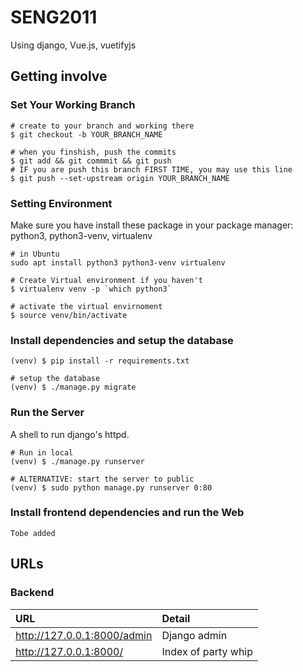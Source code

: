 # SENG2011

Using django, Vue.js, vuetifyjs

## Getting involve

### Set Your Working Branch

```shell
# create to your branch and working there
$ git checkout -b YOUR_BRANCH_NAME

# when you finshish, push the commits
$ git add && git commmit && git push
# IF you are push this branch FIRST TIME, you may use this line
$ git push --set-upstream origin YOUR_BRANCH_NAME
```

### Setting Environment

Make sure you have install these package in your package manager:  
python3, python3-venv, virtualenv

```shell
# in Ubuntu 
sudo apt install python3 python3-venv virtualenv 
```


```shell
# Create Virtual environment if you haven't
$ virtualenv venv -p `which python3` 
```

```shell
# activate the virtual envirnoment
$ source venv/bin/activate
```

### Install dependencies and setup the database

```shell
(venv) $ pip install -r requirements.txt

# setup the database
(venv) $ ./manage.py migrate
```

### Run the Server

A shell to run django's httpd.

```shell
# Run in local
(venv) $ ./manage.py runserver

# ALTERNATIVE: start the server to public
(venv) $ sudo python manage.py runserver 0:80
```

### Install frontend dependencies and run the Web

```shell
Tobe added
```

## URLs

### Backend

URL | Detail
:--- | :---
http://127.0.0.1:8000/admin | Django admin
http://127.0.0.1:8000/ | Index of party whip